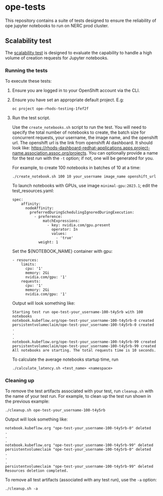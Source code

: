 # ope-tests

This repository contains a suite of tests designed to ensure the reliability of ope jupyter notebooks to run on NERC prod cluster.

## Scalability test

The [scalability test](scalability_test) is designed to evaluate the capability to handle a high volume of creation requests for Jupyter notebooks.

### Running the tests

To execute these tests:

1. Ensure you are logged in to your OpenShift account via the CLI.

2. Ensure you have set an appropriate default project. E.g:

    ```
    oc project ope-rhods-testing-1fef2f
    ```

3. Run the test script.

    Use the `create_notebooks.sh` script to run the test. You will need to specify the total number of notebooks to create, the batch size for concurrent requests, your username, the image name, and the openshift url. The openshift url is the link from openshift AI dashboard. It should look like: https://rhods-dashboard-redhat-applications.apps.project-name.association.assoc.org/projects. You can optionally provide a name for the test run with the `-t` option; if not, one will be generated for you.

    For example, to create 100 notebooks in batches of 10 at a time:

    ```
    ./create_notebook.sh 100 10 your_username image_name openshift_url
    ```

    To launch notebooks with GPUs, use image `minimal-gpu:2023.1`; edit the test_resources.yaml:

    ```
    spec:
        affinity:
          nodeAffinity:
            preferredDuringSchedulingIgnoredDuringExecution:
              - preference:
                  matchExpressions:
                    - key: nvidia.com/gpu.present
                      operator: In
                      values:
                        - 'true'
                weight: 1
    ```

    Set the ${NOTEBOOK_NAME} container with gpu:

    ```
    - resources:
        limits:
          cpu: '1'
          memory: 2Gi
          nvidia.com/gpu: '1'
        requests:
          cpu: '1'
          memory: 2Gi
          nvidia.com/gpu: '1'
    ```

    Output will look something like:

    ```
    Starting test run ope-test-your_username-100-t4y5rb with 100 notebooks
    notebook.kubeflow.org/ope-test-your_username-100-t4y5rb-0 created
    persistentvolumeclaim/ope-test-your_username-100-t4y5rb-0 created
    .
    .
    .
    notebook.kubeflow.org/ope-test-your_username-100-t4y5rb-99 created
    persistentvolumeclaim/ope-test-your_username-100-t4y5rb-99 created
    All notebooks are starting. The total requests time is 10 seconds.
    ```

    To calculate the average notebooks startup time, run
    ```
    ./calculate_latency.sh <test_name> <namespace>
    ```

### Cleaning up

To remove the test artifacts associated with your test, run `cleanup.sh` with the name of your test run. For example, to clean up the test run shown in the previous example:

```
./cleanup.sh ope-test-your_username-100-t4y5rb
```

Output will look something like:

```
notebook.kubeflow.org "ope-test-your_username-100-t4y5rb-0" deleted
.
.
.
notebook.kubeflow.org "ope-test-your_username-100-t4y5rb-99" deleted
persistentvolumeclaim "ope-test-your_username-100-t4y5rb-0" deleted
.
.
.
persistentvolumeclaim "ope-test-your_username-100-t4y5rb-99" deleted
Resources deletion completed.
```

To remove all test artifacts (associated with any test run), use the `-a` option:

```
./cleanup.sh -a
```

